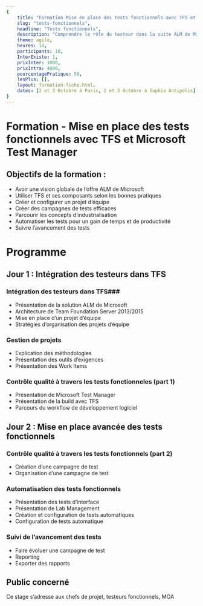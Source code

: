 ```yaml
---
{
	title: "Formation Mise en place des tests fonctionnels avec TFS et Microsoft Test Manager", 
	slug: "tests-fonctionnels", 
	headline: "Tests fonctionnels",
	description: "Comprendre le rôle du testeur dans la suite ALM de Microsoft et avoir le recule nécessaire sur la solution afin de l’adapter au mieux au context de chaque entreprise", 
	theme: agile,
	heures: 14,
	participants: 10,
	InterExiste: 1,
	prixInter: 1000,
	prixIntra: 4000,
	pourcentagePratique: 50,
	lesPlus: [],
	layout: formation-fiche.html, 
	dates: [2 et 3 Octobre à Paris, 2 et 3 Octobre à Sophia Antipolis]
}
---
```

# Formation - Mise en place des tests fonctionnels avec TFS et Microsoft Test Manager #

## Objectifs de la formation : ##
* Avoir une vision globale de l’offre ALM de Microsoft
* Utiliser TFS et ses composants selon les bonnes pratiques
* Créer et configurer un projet d’équipe
* Créer des campagnes de tests efficaces
* Parcourir les concepts d’industrialisation
* Automatiser les tests pour un gain de temps et de productivité
* Suivre l’avancement des tests

# Programme #

## Jour 1 : Intégration des testeurs dans TFS ##

### Intégration des testeurs dans TFS###
* Présentation de la solution ALM de Microsoft
* Architecture de Team Foundation Server 2013/2015
* Mise en place d’un projet d’équipe
* Stratégies d’organisation des projets d’équipe

### Gestion de projets ###
* Explication des méthodologies
* Présentation des outils d’exigences
* Présentation des Work Items

### Contrôle qualité à travers les tests fonctionneles (part 1) ###
* Présentation de Microsoft Test Manager
* Présentation de la build avec TFS
* Parcours du workflow de développement logiciel

## Jour 2 : Mise en place avancée des tests fonctionnels ##

### Contrôle qualité à travers les tests fonctionnels (part 2) ###
* Création d’une campagne de test
* Organisation d’une campagne de test

### Automatisation des tests fonctionnels ###
* Présentation des tests d’interface
* Présentation de Lab Management
* Création et configuration de tests automatiques
* Configuration de tests automatique

### Suivi de l’avancement des tests ###
* Faire évoluer une campagne de test
* Reporting
* Exporter des rapports

## Public concerné ##
Ce stage s’adresse aux chefs de projet, testeurs fonctionnels, MOA 
